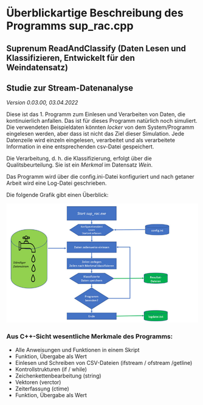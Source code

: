 # Überblickartige Beschreibung des Programms sup_rac.cpp
## Suprenum ReadAndClassify (Daten Lesen und Klassifizieren, Entwickelt für den Weindatensatz)
## Studie zur Stream-Datenanalyse

*Version 0.03.00, 03.04.2022*

Diese ist das 1. Programm zum Einlesen und Verarbeiten von Daten, die kontinuierlich anfallen. Das ist
für dieses Programm natürlich noch simuliert. Die verwendeten Beispieldaten könnten *locker* von dem
System/Programm eingelesen werden, aber dass ist nicht das Ziel dieser Simulation. Jede Datenzeile wird
einzeln eingelesen, verarbeitet und als verarbeitete Information in eine entsprechenden csv-Datei gespeichert.

Die Verarbeitung, d. h. die Klassifizierung, erfolgt über die Qualitsbeurteilung. Sie ist ein *Merkmal* im
Datensatz *Wein*.

Das Programm wird über die config.ini-Datei konfiguriert und nach getaner Arbeit wird eine Log-Datei
geschrieben.

Die folgende Grafik gibt einen Überblick:

![sup_rac-Flow](https://github.com/SuprenumDE/Datenanalysefunktion/blob/main/images/sup_rac_Flow.jpg)

### Aus C++-Sicht wesentliche Merkmale des Programms:
- Alle Anweisungen und Funktionen in einem Skript
- Funktion, Übergabe als Wert
- Einlesen und Schreiben von CSV-Dateien (ifstream / ofstream /getline)
- Kontrollstrukturen (if / while)
- Zeichenkettenbearbeitung (string)
- Vektoren (verctor)
- Zeiterfassung (ctime)
- Funktion, Übergabe als Wert
